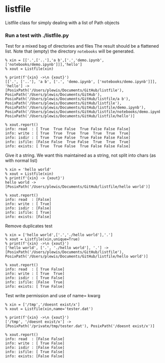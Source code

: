 # listfile
Listfile class for simply dealing with a list of Path objects

### Run a test with ./listfile.py
    
Test for a mixed bag of directories and files
The result should be a flattened list. Note that (empty) the directory `notebooks` will be generated.

    % xin = [['.',['..'],'a b',['.','demo.ipynb',['notebooks/demo.ipynb']]],'hello']
    % xout = Listfile(xin)
    
    % print(f'{xin} ->\n {xout}')
    [['.', ['..'], 'a b', ['.', 'demo.ipynb', ['notebooks/demo.ipynb']]], 'hello'] ->
    [PosixPath('/Users/plewis/Documents/GitHub/listfile'), PosixPath('/Users/plewis/Documents/GitHub'), PosixPath('/Users/plewis/Documents/GitHub/listfile/a b'), PosixPath('/Users/plewis/Documents/GitHub/listfile'), PosixPath('/Users/plewis/Documents/GitHub/listfile/demo.ipynb'), PosixPath('/Users/plewis/Documents/GitHub/listfile/notebooks/demo.ipynb'), PosixPath('/Users/plewis/Documents/GitHub/listfile/hello')]
    
    % xout.report()
    info: read  : [ True  True False  True False False False]
    info: write : [ True  True  True  True  True  True  True]
    info: isdir : [ True  True False  True False False False]
    info: isfile: [False False  True False  True  True  True]
    info: exists: [ True  True False  True False False False]

Give it a string. We want this maintained as
a string, not split into chars (as with normal list)

    % xin = 'hello world'
    % xout = Listfile(xin)
    % print(f'{xin} -> {xout}')
    hello world -> [PosixPath('/Users/plewis/Documents/GitHub/listfile/hello world')]
    
    % xout.report()
    info: read  : [False]
    info: write : [ True]
    info: isdir : [False]
    info: isfile: [ True]
    info: exists: [False]

Remove duplicates test
    
    % xin = ['hello world',['.','./hello world'],'.']
    % xout = Listfile(xin,unique=True)
    % print(f'{xin} ->\n {xout}')
    ['hello world', ['.', './hello world'], '.'] ->
    [PosixPath('/Users/plewis/Documents/GitHub/listfile'), PosixPath('/Users/plewis/Documents/GitHub/listfile/hello world')]
    
    % xout.report()
    info: read  : [ True False]
    info: write : [ True  True]
    info: isdir : [ True False]
    info: isfile: [False  True]
    info: exists: [ True False]

Test write permission and use of name= kwarg

    % xin = ['/tmp','/doesnt exist/x']
    % xout = Listfile(xin,name='tester.dat')

    % print(f'{xin} ->\n {xout}')
    ['/tmp', '/doesnt exist/x'] ->
    [PosixPath('/private/tmp/tester.dat'), PosixPath('/doesnt exist/x')]

    % xout.report()
    info: read  : [False False]
    info: write : [ True False]
    info: isdir : [False False]
    info: isfile: [ True False]
    info: exists: [False False]

